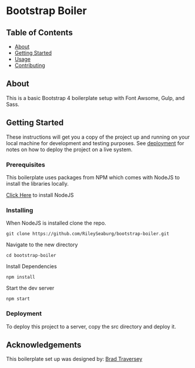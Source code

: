 # Bootstrap Boiler

## Table of Contents

- [About](#about)
- [Getting Started](#getting_started)
- [Usage](#usage)
- [Contributing](../CONTRIBUTING.md)

## About <a name = "about"></a>

This is a basic Bootstrap 4 boilerplate setup with Font Awsome, Gulp, and Sass.

## Getting Started <a name = "getting_started"></a>

These instructions will get you a copy of the project up and running on your local machine for development and testing purposes. See [deployment](#deployment) for notes on how to deploy the project on a live system.

### Prerequisites

This boilerplate uses packages from NPM which comes with NodeJS to install the libraries locally.

[Click Here](https://nodejs.org/en/download/) to install NodeJS

### Installing

When NodeJS is installed clone the repo.

```
git clone https://github.com/RileySeaburg/bootstrap-boiler.git
```

Navigate to the new directory

```
cd bootstrap-boiler
```

Install Dependencies

```
npm install
```

Start the dev server

```
npm start
```

### Deployment <a name = "deployment"></a>

To deploy this project to a server, copy the src directory and deploy it.

## Acknowledgements

This boilerplate set up was designed by: [Brad Traversey](https://github.com/bradtraversy/bs4starter)
